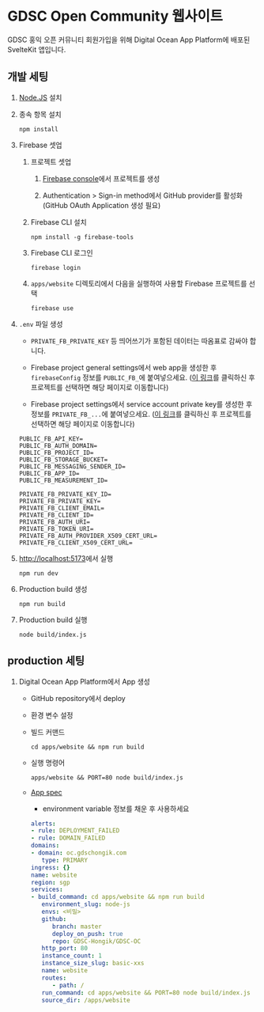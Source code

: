 # GDSC Open Community 웹사이트

GDSC 홍익 오픈 커뮤니티 회원가입을 위해 Digital Ocean App Platform에 배포된 SvelteKit 앱입니다.

## 개발 세팅

1. [Node.JS](https://nodejs.org) 설치

2. 종속 항목 설치

   ```
   npm install
   ```

3. Firebase 셋업

   1. 프로젝트 셋업

      1. [Firebase console](https://console.firebase.google.com)에서 프로젝트를 생성

      2. Authentication > Sign-in method에서 GitHub provider를 활성화 (GitHub OAuth Application 생성 필요)

   2. Firebase CLI 설치

      ```
      npm install -g firebase-tools
      ```

   3. Firebase CLI 로그인

      ```
      firebase login
      ```

   4. `apps/website` 디렉토리에서 다음을 실행하여 사용할 Firebase 프로젝트를 선택

      ```
      firebase use
      ```

4. `.env` 파일 생성

   - `PRIVATE_FB_PRIVATE_KEY` 등 띄어쓰기가 포함된 데이터는 따옴표로 감싸야 합니다.

   - Firebase project general settings에서 web app을 생성한 후 `firebaseConfig` 정보를 `PUBLIC_FB_`에 붙여넣으세요.
     ([이 링크](https://console.firebase.google.com/u/0/project/_/settings/general)를 클릭하신 후 프로젝트를 선택하면 해당 페이지로 이동합니다)

   - Firebase project settings에서 service account private key를 생성한 후 정보를 `PRIVATE_FB_...`에 붙여넣으세요.
     ([이 링크](https://console.firebase.google.com/u/0/project/_/settings/serviceaccounts/adminsdk)를 클릭하신 후 프로젝트를 선택하면 해당 페이지로 이동합니다)

   ```dosini
   PUBLIC_FB_API_KEY=
   PUBLIC_FB_AUTH_DOMAIN=
   PUBLIC_FB_PROJECT_ID=
   PUBLIC_FB_STORAGE_BUCKET=
   PUBLIC_FB_MESSAGING_SENDER_ID=
   PUBLIC_FB_APP_ID=
   PUBLIC_FB_MEASUREMENT_ID=

   PRIVATE_FB_PRIVATE_KEY_ID=
   PRIVATE_FB_PRIVATE_KEY=
   PRIVATE_FB_CLIENT_EMAIL=
   PRIVATE_FB_CLIENT_ID=
   PRIVATE_FB_AUTH_URI=
   PRIVATE_FB_TOKEN_URI=
   PRIVATE_FB_AUTH_PROVIDER_X509_CERT_URL=
   PRIVATE_FB_CLIENT_X509_CERT_URL=
   ```

5. [http://localhost:5173](http://localhost:5173)에서 실행

   ```
   npm run dev
   ```

6. Production build 생성

   ```
   npm run build
   ```

7. Production build 실행

   ```
   node build/index.js
   ```

## production 세팅

1.  Digital Ocean App Platform에서 App 생성

    - GitHub repository에서 deploy

    - 환경 변수 설정

    - 빌드 커맨드

      ```
      cd apps/website && npm run build
      ```

    - 실행 명령어

      ```
      apps/website && PORT=80 node build/index.js
      ```

    - [App spec](https://docs.digitalocean.com/glossary/app-spec)

      - environment variable 정보를 채운 후 사용하세요

      ```yaml
      alerts:
      - rule: DEPLOYMENT_FAILED
      - rule: DOMAIN_FAILED
      domains:
      - domain: oc.gdschongik.com
         type: PRIMARY
      ingress: {}
      name: website
      region: sgp
      services:
      - build_command: cd apps/website && npm run build
         environment_slug: node-js
         envs: <비밀>
         github:
            branch: master
            deploy_on_push: true
            repo: GDSC-Hongik/GDSC-OC
         http_port: 80
         instance_count: 1
         instance_size_slug: basic-xxs
         name: website
         routes:
            - path: /
         run_command: cd apps/website && PORT=80 node build/index.js
         source_dir: /apps/website
      ```
